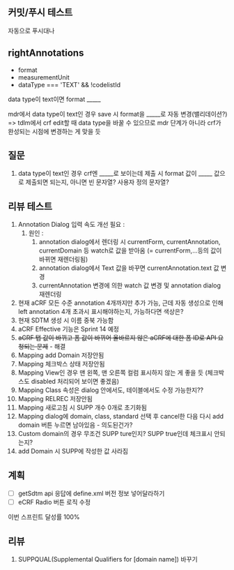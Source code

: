 ## 커밋/푸시 테스트

자동으로 푸시대나

## rightAnnotations

- format
- measurementUnit
- dataType === 'TEXT' && !codelistId

data type이 text이면
format \_\_\_\_\_

mdr에서 data type이 text인 경우 save 시 format을 \_\_\_\_\_로 자동 변경(밸리데이션?)
=> tdlm에서 crf edit할 때 data type을 바꿀 수 있으므로 mdr 단계가 아니라 crf가 완성되는 시점에 변경하는 게 맞을 듯

## 질문

1. data type이 text인 경우 crf엔 \_\_\_\_\_로 보이는데 제출 시 format 값이 \_\_\_\_\_ 값으로 제출되면 되는지, 아니면 빈 문자열? 사용자 정의 문자열?

## 리뷰 테스트

1. Annotation Dialog 입력 속도 개선 필요 : 
	1. 원인 : 
		1. annotation dialog에서 렌더링 시 currentForm, currentAnnotation, currentDomain 등 watch로 값을 받아옴 (= currentForm,...등의 값이 바뀌면 재렌더링됨)
		2. annotation dialog에서 Text 값을 바꾸면 currentAnnotation.text 값 변경
		3. currentAnnotation 변경에 의한 watch 값 변경 및 annotation dialog 재렌더링
2. 현재 aCRF 모든 수준 annotation 4개까지만 추가 가능, 근데 자동 생성으로 인해 left annotation 4개 초과시 표시해야하는지, 가능하다면 색상은? 
3. 현재 SDTM 생성 시 이름 중북 가능함
4. aCRF Effective 기능은 Sprint 14 예정
5. ~~aCRF 탭 값이 바뀌고 폼 값이 바뀌어 올바르지 않은 aCRF에 대한 폼 ID로 API 요청되는 문제~~ - 해결
6. Mapping add Domain 저장안됨
7. Mapping 체크박스 상태 저장안됨
8. Mapping View인 경우 맨 왼쪽, 맨 오른쪽 컬럼 표시하지 않는 게 좋을 듯 (체크박스도 disabled 처리되어 보이면 좋겠음)
9. Mapping Class 속성은 dialog 안에서도, 테이블에서도 수정 가능한지??
10. Mapping RELREC 저장안됨
11. Mapping 새로고침 시 SUPP 개수 0개로 초기화됨
12. Mapping dialog에 domain, class, standard 선택 후 cancel한 다음 다시 add domain 버튼 누르면 남아있음 - 의도된건가?
13. Custom domain의 경우 무조건 SUPP ture인지? SUPP true인데 체크표시 안되는지?
14. add Domain 시 SUPP에 작성한 값 사라짐

## 계획

- [ ] getSdtm api 응답에 define.xml 버전 정보 넣어달라하기
- [ ] eCRF Radio 버튼 로직 수정

이번 스프린트 달성률 100%

## 리뷰

1. SUPPQUAL(Supplemental Qualifiers for [domain name]) 바꾸기